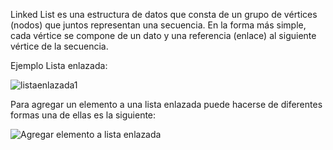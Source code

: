 Linked List es una estructura de datos que consta de un grupo de vértices (nodos) que juntos representan una secuencia. En la forma más simple, cada vértice se compone de un dato y una referencia (enlace) al siguiente vértice de la secuencia.

Ejemplo Lista enlazada:

![listaenlazada1](https://user-images.githubusercontent.com/41756950/113331258-f709b100-92dc-11eb-8f3a-c15f6828ce53.png)

Para agregar un elemento a una lista enlazada puede hacerse de diferentes formas una de ellas es la siguiente:


![Agregar elemento a lista enlazada](https://user-images.githubusercontent.com/41756950/113380709-2b5f8a80-933a-11eb-80be-5154e72e06dc.GIF)
